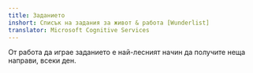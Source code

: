 ```yaml
---
title: Заданието
inshort: Списък на задания за живот & работа [Wunderlist]
translator: Microsoft Cognitive Services
---
```


От работа да играе заданието е най-лесният начин да получите неща направи, всеки ден.



